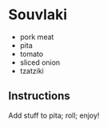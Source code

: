 # Souvlaki
- pork meat
- pita
- tomato
- sliced onion
- tzatziki
## Instructions
Add stuff to pita; roll; enjoy!
